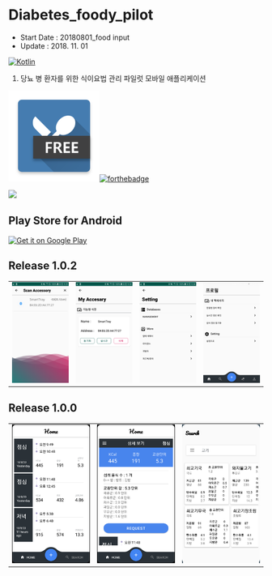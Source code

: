 # Diabetes_foody_pilot
- Start Date : 20180801_food input
- Update : 2018. 11. 01


[![Kotlin](https://img.shields.io/badge/kotlin-1.3.0-blue.svg)](http://kotlinlang.org)

1. 당뇨 병 환자를 위한 식이요법 관리 파일럿 모바일 애플리케이션




<img src="https://github.com/JAICHANGPARK/Diabetes_foody_pilot/blob/master/DiabetesFoodyPilot/app_image/icons_sq/playstore/icon.png" width="180">[![forthebadge](https://forthebadge.com/images/badges/built-for-android.svg)](https://www.android.com/)

<img src="https://github.com/JAICHANGPARK/Diabetes_foody_pilot/blob/master/DiabetesFoodyPilot/app_image/mockup-images/mockup.png" >

## Play Store for Android

<a href='https://play.google.com/store/apps/details?id=com.dreamwalker.diabetesfoodypilot&pcampaignid=MKT-Other-global-all-co-prtnr-py-PartBadge-Mar2515-1'><img alt='Get it on Google Play' src='https://play.google.com/intl/en_us/badges/images/generic/en_badge_web_generic.png' width = 300/></a>



## Release 1.0.2
<div style="text-align: center"><table><tr>
<td style="text-align: center">
<img src="https://github.com/JAICHANGPARK/Diabetes_foody_pilot/blob/master/DiabetesFoodyPilot/screenshot/device-2018-11-02-093511.png" width="180">
</td>
<td style="text-align: center">
<img src="https://github.com/JAICHANGPARK/Diabetes_foody_pilot/blob/master/DiabetesFoodyPilot/screenshot/device-2018-11-02-093449.png" width="180">
</td>
<td style="text-align: center">
<img src="https://github.com/JAICHANGPARK/Diabetes_foody_pilot/blob/master/DiabetesFoodyPilot/screenshot/device-2018-11-02-093430.png" width="180">
</td>
  
  <td style="text-align: center">
<img src="https://github.com/JAICHANGPARK/Diabetes_foody_pilot/blob/master/DiabetesFoodyPilot/screenshot/device-2018-11-02-093414.png" width="180">
</td>
  
  </tr>
</table>
</div>



## Release 1.0.0
<div style="text-align: center"><table><tr>
<td style="text-align: center">
<img src="https://github.com/JAICHANGPARK/Diabetes_foody_pilot/blob/master/DiabetesFoodyPilot/screenshot/device-2018-08-21-102321.png" width="180">
</td>
<td style="text-align: center">
<img src="https://github.com/JAICHANGPARK/Diabetes_foody_pilot/blob/master/DiabetesFoodyPilot/screenshot/device-2018-08-21-102332.png" width="180">
</td>
<td style="text-align: center">
<img src="https://github.com/JAICHANGPARK/Diabetes_foody_pilot/blob/master/DiabetesFoodyPilot/screenshot/device-2018-08-21-103607.png" width="180">
</td></td></tr>
</table>
</div>
